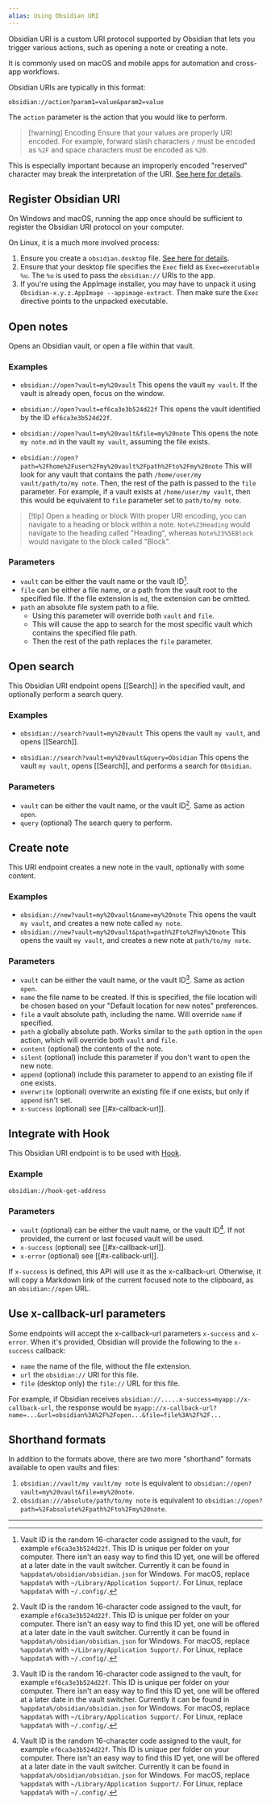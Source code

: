 ```yaml
---
alias: Using Obsidian URI
---
```

Obsidian URI is a custom URI protocol supported by Obsidian that lets you trigger various actions, such as opening a note or creating a note.

It is commonly used on macOS and mobile apps for automation and cross-app workflows.

Obsidian URIs are typically in this format:

```
obsidian://action?param1=value&param2=value
```

The `action` parameter is the action that you would like to perform.

> [!warning] Encoding
> Ensure that your values are properly URI encoded. For example, forward slash characters `/` must be encoded as `%2F` and space characters must be encoded as `%20`.
> 
 This is especially important because an improperly encoded "reserved" character may break the interpretation of the URI. [See here for details](https://en.wikipedia.org/wiki/Percent-encoding).

## Register Obsidian URI

On Windows and macOS, running the app once should be sufficient to register the Obsidian URI protocol on your computer.

On Linux, it is a much more involved process:

1. Ensure you create a `obsidian.desktop` file. [See here for details](https://developer.gnome.org/documentation/guidelines/maintainer/integrating.html#desktop-files).
2. Ensure that your desktop file specifies the `Exec` field as `Exec=executable %u`. The `%u` is used to pass the `obsidian://` URIs to the app.
3. If you're using the AppImage installer, you may have to unpack it using `Obsidian-x.y.z.AppImage --appimage-extract`. Then make sure the `Exec` directive points to the unpacked executable.

## Open notes

Opens an Obsidian vault, or open a file within that vault.

### Examples

- `obsidian://open?vault=my%20vault`
  This opens the vault `my vault`. If the vault is already open, focus on the window.

- `obsidian://open?vault=ef6ca3e3b524d22f`
  This opens the vault identified by the ID `ef6ca3e3b524d22f`.

- `obsidian://open?vault=my%20vault&file=my%20note`
  This opens the note `my note.md` in the vault `my vault`, assuming the file exists.

- `obsidian://open?path=%2Fhome%2Fuser%2Fmy%20vault%2Fpath%2Fto%2Fmy%20note`
  This will look for any vault that contains the path `/home/user/my vault/path/to/my note`. Then, the rest of the path is passed to the `file` parameter. For example, if a vault exists at `/home/user/my vault`, then this would be equivalent to `file` parameter set to `path/to/my note`.


> [!tip] Open a heading or block
> With proper URI encoding, you can navigate to a heading or block within a note. `Note%23Heading` would navigate to the heading called "Heading", whereas `Note%23%5EBlock` would navigate to the block called "Block".

### Parameters

- `vault` can be either the vault name or the vault ID[^1].
- `file` can be either a file name, or a path from the vault root to the specified file. If the file extension is `md`, the extension can be omitted.
- `path` an absolute file system path to a file.
  - Using this parameter will override both `vault` and `file`.
  - This will cause the app to search for the most specific vault which contains the specified file path.
  - Then the rest of the path replaces the `file` parameter.

## Open search

This Obsidian URI endpoint opens [[Search]] in the specified vault, and optionally perform a search query.

### Examples

- `obsidian://search?vault=my%20vault`
  This opens the vault `my vault`, and opens [[Search]].

- `obsidian://search?vault=my%20vault&query=Obsidian`
  This opens the vault `my vault`, opens [[Search]], and performs a search for `Obsidian`.

### Parameters

- `vault` can be either the vault name, or the vault ID[^1]. Same as action `open`.
- `query` (optional) The search query to perform.

## Create note

This URI endpoint creates a new note in the vault, optionally with some content.

### Examples

- `obsidian://new?vault=my%20vault&name=my%20note`
  This opens the vault `my vault`, and creates a new note called `my note`.
- `obsidian://new?vault=my%20vault&path=path%2Fto%2Fmy%20note`
  This opens the vault `my vault`, and creates a new note at `path/to/my note`.

### Parameters

- `vault` can be either the vault name, or the vault ID[^1]. Same as action `open`.
- `name` the file name to be created. If this is specified, the file location will be chosen based on your "Default location for new notes" preferences.
- `file` a vault absolute path, including the name. Will override `name` if specified.
- `path` a globally absolute path. Works similar to the `path` option in the `open` action, which will override both `vault` and `file`.
- `content` (optional) the contents of the note.
- `silent` (optional) include this parameter if you don't want to open the new note.
- `append` (optional) include this parameter to append to an existing file if one exists.
- `overwrite` (optional) overwrite an existing file if one exists, but only if `append` isn't set.
- `x-success` (optional) see [[#x-callback-url]].

## Integrate with Hook

This Obsidian URI endpoint is to be used with [Hook](https://hookproductivity.com/). 

### Example

`obsidian://hook-get-address`

### Parameters

- `vault` (optional) can be either the vault name, or the vault ID[^1]. If not provided, the current or last focused vault will be used.
- `x-success` (optional) see [[#x-callback-url]].
- `x-error` (optional) see [[#x-callback-url]].

If `x-success` is defined, this API will use it as the x-callback-url. Otherwise, it will copy a Markdown link of the current focused note to the clipboard, as an `obsidian://open` URL.

## Use x-callback-url parameters

Some endpoints will accept the x-callback-url parameters `x-success` and `x-error`. When it's provided, Obsidian will provide the following to the `x-success` callback:

- `name` the name of the file, without the file extension.
- `url` the `obsidian://` URI for this file.
- `file` (desktop only) the `file://` URL for this file.

For example, if Obsidian receives
`obsidian://.....x-success=myapp://x-callback-url`, the response would be `myapp://x-callback-url?name=...&url=obsidian%3A%2F%2Fopen...&file=file%3A%2F%2F...`

## Shorthand formats

In addition to the formats above, there are two more "shorthand" formats available to open vaults and files:

1. `obsidian://vault/my vault/my note` is equivalent to `obsidian://open?vault=my%20vault&file=my%20note`.
2. `obsidian:///absolute/path/to/my note` is equivalent to `obsidian://open?path=%2Fabsolute%2Fpath%2Fto%2Fmy%20note`.

---

[^1]: Vault ID is the random 16-character code assigned to the vault, for example `ef6ca3e3b524d22f`. This ID is unique per folder on your computer. There isn't an easy way to find this ID yet, one will be offered at a later date in the vault switcher. Currently it can be found in `%appdata%/obsidian/obsidian.json` for Windows. For macOS, replace `%appdata%` with `~/Library/Application Support/`. For Linux, replace `%appdata%` with `~/.config/`.